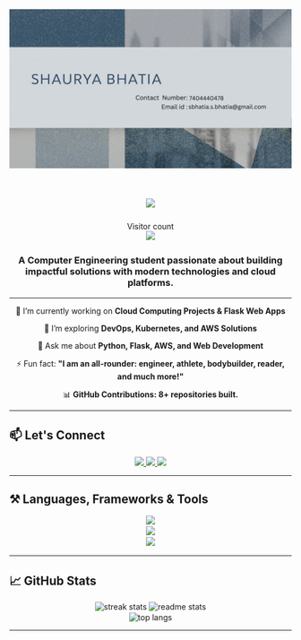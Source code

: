 <div align="center"> 
    <img src="https://raw.githubusercontent.com/bhatiashaurya/shauryabhatia/main/Banner/Banner.png" alt="Shaurya Bhatia Banner">
</div>

<h1 align="center">
    <img src="https://readme-typing-svg.herokuapp.com/?font=Righteous&size=35&center=true&vCenter=true&width=500&height=70&duration=4500&lines=Hi+There!+👋;+I'm+Shaurya+Bhatia!;" />
</h1>

<p align="center"> 
  Visitor count<br>
  <img src="https://profile-counter.glitch.me/bhatiashaurya/count.svg" />
</p>

<h3 align="center">A Computer Engineering student passionate about building impactful solutions with modern technologies and cloud platforms.</h3>

---

<div align="center">
 
 🔭 I’m currently working on **Cloud Computing Projects & Flask Web Apps**
 
 🌱 I’m exploring **DevOps, Kubernetes, and AWS Solutions**

 💬 Ask me about **Python, Flask, AWS, and Web Development**

 ⚡ Fun fact: **"I am an all-rounder: engineer, athlete, bodybuilder, reader, and much more!"**

 📊 **GitHub Contributions: 8+ repositories built.**

</div>

---

## 📫 **Let's Connect**

<div align="center"> 
  <a href="mailto:Shauryabhatiawork@gmail.com">
    <img src="https://img.shields.io/badge/Gmail-0077B5?style=for-the-badge&logo=gmail&logoColor=white" />
  </a>
  <a href="https://www.linkedin.com/in/shaurya-bhatia-b14005265" target="_blank">
    <img src="https://img.shields.io/badge/LinkedIn-0077B5?style=for-the-badge&logo=linkedin&logoColor=white" />
  </a>
  <a href="https://raw.githubusercontent.com/bhatiashaurya/ShauryaBhatia/main/Resume/Resume.pdf" target="_blank">
     <img src="https://img.shields.io/badge/Resume-0077B5?style=for-the-badge&logo=todoist&logoColor=white" />
  </a>
</div>

---

## ⚒️ **Languages, Frameworks & Tools**

<div align="center">
    <img src="https://skillicons.dev/icons?i=python,flask,aws,googlecloud,html,css,bootstrap,js,github,git,vscode" /><br>
    <img src="https://skillicons.dev/icons?i=c,cpp,mysql,linux,docker,kubernetes,nginx,nodejs,react" /><br>
    <img src="https://skillicons.dev/icons?i=java,graphql,heroku,redis,sqlite,androidstudio" />
</div>

---

## 📈 **GitHub Stats**

<div align="center">
  <img width=390 src="https://github-readme-streak-stats.herokuapp.com/?user=bhatiashaurya&count_private=true&theme=react&border_radius=10" alt="streak stats"/>
  <img width=390 src="https://github-readme-stats.vercel.app/api?username=bhatiashaurya&count_private=true&show_icons=true&theme=react&rank_icon=github&border_radius=10" alt="readme stats" />
  <br/>
  <img width=325 align="center" src="https://github-readme-stats.vercel.app/api/top-langs/?username=bhatiashaurya&langs_count=10&layout=compact&theme=react&border_radius=10&size_weight=0.5&count_weight=0.5" alt="top langs" />
</div>

---
